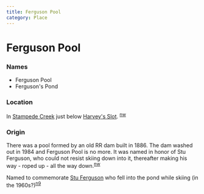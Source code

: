 ```yaml
---
title: Ferguson Pool
category: Place
---
```

# Ferguson Pool
### Names

- Ferguson Pool
- Ferguson's Pond

### Location

In [Stampede Creek](/Area/Stampede-Creek) just below [Harvey's Slot](/Run/Harvey's-Slot). <sup>[nw][]</sup>

### Origin

There was a pool formed by an old RR dam built in 1886. The dam washed out in 1984 and Ferguson Pool is no more. It was named in honor of Stu Ferguson, who could not resist skiing down into it, thereafter making his way - roped up - all the way down.<sup>[nw][]</sup>

Named to commemorate [Stu Ferguson](/Person/Stu-Ferguson) who fell into the pond while skiing (in the 1960s?)<sup>[n9][]</sup>


[nw]: /Names-Walt "Meany Names by Walter Little, 1984"
[n9]: /Names-2009 "Meany Names, by Brian Thompson & Emilio Marasco"
